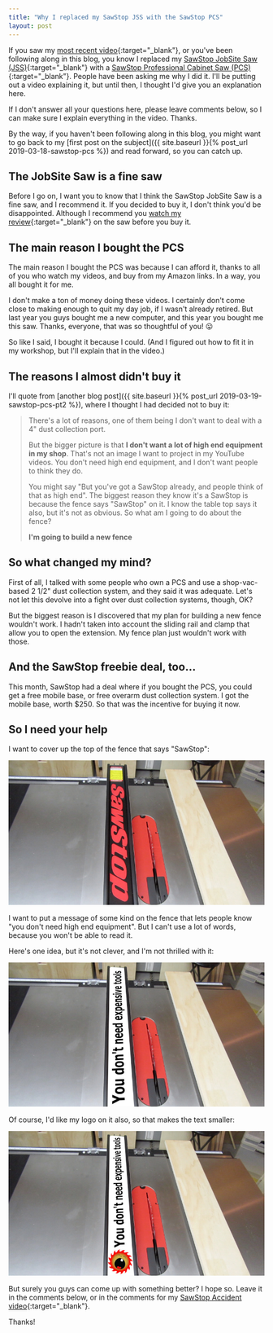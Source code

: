 ```yaml
---
title: "Why I replaced my SawStop JSS with the SawStop PCS"
layout: post
---
```

If you saw my [most recent video](https://youtu.be/OouPywNRZJ8){:target="_blank"}, or you've been following along in this blog, you know I replaced my [SawStop JobSite Saw (JSS)](http://amzn.to/2HkawNh){:target="_blank"} with a [SawStop Professional Cabinet Saw (PCS)](https://www.woodcraft.com/products/sawstop-1-75-hp-professional-cabinet-saw-with-36-professional-t-glide-fence-system-pcs175-tgp236){:target="_blank"}. People have been asking me why I did it. I'll be putting out a video explaining it, but until then, I thought I'd give you an explanation here.

If I don't answer all your questions here, please leave comments below, so I can make sure I explain everything in the video. Thanks.

By the way, if you haven't been following along in this blog, you might want to go back to my [first post on the subject]({{ site.baseurl }}{% post_url 2019-03-18-sawstop-pcs %}) and read forward, so you can catch up.

## The JobSite Saw is a fine saw

Before I go on, I want you to know that I think the SawStop JobSite Saw is a fine saw, and I recommend it. If you decided to buy it, I don't think you'd be disappointed. Although I recommend you [watch my review](https://youtu.be/3zbYR5ok1V0){:target="_blank"} on the saw before you buy it.

## The main reason I bought the PCS

The main reason I bought the PCS was because I can afford it, thanks to all of you who watch my videos, and buy from my Amazon links. In a way, you all bought it for me.

I don't make a ton of money doing these videos. I certainly don't come close to making enough to quit my day job, if I wasn't already retired. But last year you guys bought me a new computer, and this year you bought me this saw. Thanks, everyone, that was so thoughtful of you! 😛

So like I said, I bought it because I could. (And I figured out how to fit it in my workshop, but I'll explain that in the video.)

## The reasons I almost didn't buy it

I'll quote from [another blog post]({{ site.baseurl }}{% post_url 2019-03-19-sawstop-pcs-pt2 %}), where I thought I had decided not to buy it:

>There's a lot of reasons, one of them being I don't want to deal with a 4" dust collection port.
>
>But the bigger picture is that **I don't want a lot of high end equipment in my shop**. That's not an image I want to project in my YouTube videos. You don't need high end equipment, and I don't want people to think they do.
>
>You might say "But you've got a SawStop already, and people think of that as high end". The biggest reason they know it's a SawStop is because the fence says "SawStop" on it. I know the table top says it also, but it's not as obvious. So what am I going to do about the fence?
>
>**I'm going to build a new fence**

## So what changed my mind?

First of all, I talked with some people who own a PCS and use a shop-vac-based 2 1/2" dust collection system, and they said it was adequate. Let's not let this devolve into a fight over dust collection systems, though, OK?

But the biggest reason is I discovered that my plan for building a new fence wouldn't work. I hadn't taken into account the sliding rail and clamp that allow you to open the extension. My fence plan just wouldn't work with those.

## And the SawStop freebie deal, too...

This month, SawStop had a deal where if you bought the PCS, you could get a free mobile base, or free overarm dust collection system. I got the mobile base, worth $250. So that was the incentive for buying it now.

## So I need your help

I want to cover up the top of the fence that says "SawStop":

![](/assets/images-posts/2019-03-31-01.jpg)

I want to put a message of some kind on the fence that lets people know "you don't need high end equipment". But I can't use a lot of words, because you won't be able to read it.

Here's one idea, but it's not clever, and I'm not thrilled with it:

![](/assets/images-posts/2019-03-31-02.jpg)

Of course, I'd like my logo on it also, so that makes the text smaller:

![](/assets/images-posts/2019-03-31-03.jpg)

But surely you guys can come up with something better? I hope so. Leave it in the comments below, or in the comments for my [SawStop Accident video](https://youtu.be/OouPywNRZJ8){:target="_blank"}.

Thanks!
